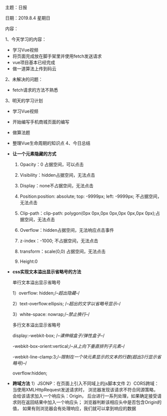 主题：日报

日期：2019.8.4 星期日

内容：

1、今天学习的内容：

- 学习Vue视频
- 将页面完成放在脚手架里并使用fetch发送请求
- vue项目基本已经完成 
- 做一道算法上传到码云

2、未解决的问题：

- fetch请求的方法不熟悉

3、明天的学习计划

- 学习Vue视频

- 开始编写手机商城页面的编写

- 做算法题

- 整理Vue生命周期的知识点
  4、今日总结

- **让一个元素隐藏的方式**

  1) Opacity：0	占据空间，可以点击

  2) Visibility：hidden占据空间，无法点击

  3) Display：none不占据空间，无法点击

  4) Position:position: absolute; top: -9999px; left: -9999px; 不占据空间，无法点击

  5) Clip-path：clip-path: polygon(0px 0px,0px 0px,0px 0px,0px 0px);占据空间，无法点击

  6) Overflow：hidden占据空间，无法响应点击事件

  7) z-index：-1000; 不占据空间，无法点击 

  8) transform：scale(0,0) 占据空间，无法点击

  9) Height:0

- **css实现文本溢出显示省略号的方法**

  单行文本溢出显示省略号

  1）overflow: hidden;/*–超出隐藏–*/

  2）text-overflow:ellipsis; /*–超出的文字以省略号显示–*/

  3）white-space: nowrap;/*–禁止换行–*/

  多行文本溢出显示省略号

  display:-webkit-box; /*–课伸缩盒子/弹性盒子–*/

  -webkit-box-orient:vertical;/*–从上向下垂直排列子元素–*/

  -webkit-line-clamp:3;/*–限制在一个块元素显示的文本的行数(超出3行显示省略号)–*/

  overflow:hidden;

- **跨域方法**
  	1）JSONP：在页面上引入不同域上的js脚本文件
  	2）CORS跨域：当使用XMLHttpRequest发送请求时，
  	浏览器发现该请求不符合同源策略，会给该请求加入一个响应头：Origin，
  	后台进行一系列处理，如果确定接受请求则在返回结果中加入一个响应头；
  	浏览器判断该相应头中是否包含Origin的值，
  	如果有则浏览器会有处理响应，我们就可以拿到响应的数据